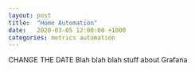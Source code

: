 ```yaml
---
layout: post
title:  "Home Automation"
date:   2020-03-05 12:00:00 +1000
categories: metrics automation
---
```


CHANGE THE DATE 
Blah blah blah stuff about Grafana
